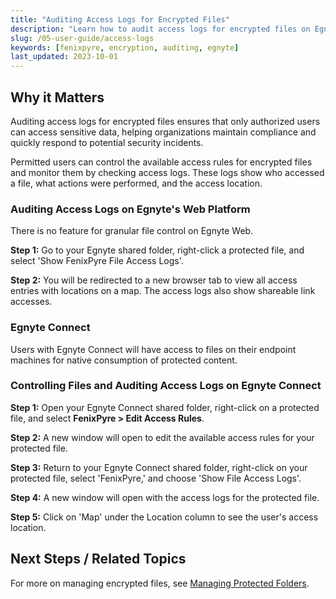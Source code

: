 ```yaml
---
title: "Auditing Access Logs for Encrypted Files"
description: "Learn how to audit access logs for encrypted files on Egnyte to monitor and control file access effectively."
slug: /05-user-guide/access-logs
keywords: [fenixpyre, encryption, auditing, egnyte]
last_updated: 2023-10-01
---
```


## Why it Matters
Auditing access logs for encrypted files ensures that only authorized users can access sensitive data, helping organizations maintain compliance and quickly respond to potential security incidents.

Permitted users can control the available access rules for encrypted files and monitor them by checking access logs. These logs show who accessed a file, what actions were performed, and the access location.

### Auditing Access Logs on Egnyte's Web Platform
There is no feature for granular file control on Egnyte Web.

**Step 1:** Go to your Egnyte shared folder, right-click a protected file, and select 'Show FenixPyre File Access Logs'.

<!-- IMG: ./media/access-logs/screenshot1.png | Alt: Right-click menu for showing access logs -->

**Step 2:** You will be redirected to a new browser tab to view all access entries with locations on a map. The access logs also show shareable link accesses.

<!-- IMG: ./media/access-logs/screenshot2.png | Alt: Access logs with map view -->

### Egnyte Connect
Users with Egnyte Connect will have access to files on their endpoint machines for native consumption of protected content.

<!-- IMG: ./media/access-logs/screenshot3.png | Alt: Egnyte Connect file access -->

### Controlling Files and Auditing Access Logs on Egnyte Connect

**Step 1:** Open your Egnyte Connect shared folder, right-click on a protected file, and select **FenixPyre > Edit Access Rules**.

<!-- IMG: ./media/access-logs/screenshot4.png | Alt: Right-click menu for editing access rules -->

**Step 2:** A new window will open to edit the available access rules for your protected file.

<!-- IMG: ./media/access-logs/screenshot5.png | Alt: Window for editing access rules -->

**Step 3:** Return to your Egnyte Connect shared folder, right-click on your protected file, select 'FenixPyre,' and choose 'Show File Access Logs'.

<!-- IMG: ./media/access-logs/screenshot6.png | Alt: Right-click menu for access logs -->

**Step 4:** A new window will open with the access logs for the protected file.

<!-- IMG: ./media/access-logs/screenshot7.png | Alt: Access logs window -->

**Step 5:** Click on 'Map' under the Location column to see the user's access location.

<!-- IMG: ./media/access-logs/screenshot9.png | Alt: Map view of access location -->

## Next Steps / Related Topics
For more on managing encrypted files, see [Managing Protected Folders](/05-user-guide/managing-protected-folders.md).
